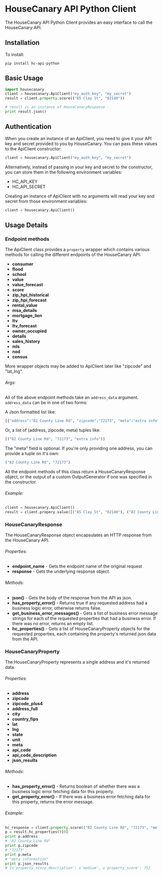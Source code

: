 # HouseCanary API Python Client

The HouseCanary API Python Client provides an easy interface to call the HouseCanary API.

## Installation

To install:
```
pip install hc-api-python
```

## Basic Usage


```python   
import housecanary
client = housecanary.ApiClient("my_auth_key", "my_secret")
result = client.property.score(("85 Clay St", "02140"))

# result is an instance of HouseCanaryResponse
print result.json()
```

## Authentication

When you create an instance of an ApiClient, you need to give it your API key and secret provided to you by HouseCanary. You can pass these values to the ApiClient constructor:

```python
client = housecanary.ApiClient("my_auth_key", "my_secret")
```

Alternatively, instead of passing in your key and secret to the constructor, you can store them in the following environment variables:

- HC_API_KEY
- HC_API_SECRET

Creating an instance of ApiClient with no arguments will read your key and secret from those environment variables:

```python
client = housecanary.ApiClient()
```

## Usage Details

### Endpoint methods
The ApiClient class provides a `property` wrapper which contains various methods for calling the different endpoints of the HouseCanary API:

- **consumer**
- **flood**
- **school**
- **value**
- **value_forecast**
- **score**
- **zip_hpi_historical**
- **zip_hpi_forecast**
- **rental_value**
- **msa_details**
- **mortgage_lien**
- **ltv**
- **ltv_forecast**
- **owner_occupied**
- **details**
- **sales_history**
- **mls**
- **nod**
- **census**

More wrapper objects may be added to ApiClient later like "zipcode" and "lat_lng".

###### Args:
All of the above endpoint methods take an `address_data` argument. `address_data` can be in one of two forms:

A Json formatted list like:
```python
[{"address":"82 County Line Rd", "zipcode":"72173", "meta":"extra info"}]
```
Or, a list of (address, zipcode, meta) tuples like:
```python
[("82 County Line Rd", "72173", "extra info")]
```
The "meta" field is optional.
If you're only providing one address, you can provide a tuple on it's own:
```python
("82 County Line Rd", "72173")
```

All the endpoint methods of this class return a HouseCanaryResponse object, or the output of a custom OutputGenerator if one was specified in the constructor.

###### Example:
```python
client = housecanary.ApiClient()
result = client.propery.value([("85 Clay St", "02140"), ("82 County Line Rd", "72173")])
```

### HouseCanaryResponse
The HouseCanaryResponse object encapsulates an HTTP response from the HouseCanary API.

###### Properties:
- **endpoint_name** - Gets the endpoint name of the original request
- **response** - Gets the underlying response object.
###### Methods:
- **json()** - Gets the body of the response from the API as json.
- **has_property_error()** - Returns true if any requested address had a business logic error, otherwise returns false.
- **get_business_error_messages()** - Gets a list of business error message strings for each of the requested properties that had a business error. If there was no error, returns an empty list.
- **hc_properties()** - Gets a list of HouseCanaryProperty objects for the requested properties, each containing the property's returned json data from the API.

### HouseCanaryProperty
The HouseCanaryProperty represents a single address and it's returned data.

###### Properties:
- **address**
- **zipcode**
- **zipcode_plus4**
- **address_full**
- **city**
- **country_fips**
- **lat**
- **lng**
- **state**
- **unit**
- **meta**
- **api_code**
- **api_code_description**
- **json_results**

###### Methods:
- **has_property_error()** - Returns boolean of whether there was a business logic error fetching data for this property.
- **get_property_error()** - If there was a business error fetching data for this property, returns the error message.

###### Example:
```python
hc_response = client.property.score(("82 County Line Rd", "72173", "meta information"))
p = result.hc_properties()[0]
print p.address
# "82 County Line Rd"
print p.zipcode
# "72173"
print p.meta
# "meta information"
print p.json_results
# {u'property_score_description': u'medium', u'property_score': 75}
```
